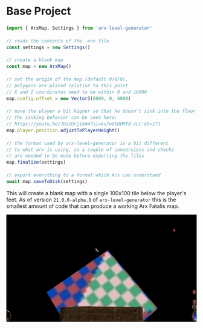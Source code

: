 # Base Project

```ts
import { ArxMap, Settings } from 'arx-level-generator'

// reads the contents of the .env file
const settings = new Settings()

// create a blank map
const map = new ArxMap()

// set the origin of the map (default 0/0/0),
// polygons are placed relative to this point
// X and Z coordinates need to be within 0 and 16000
map.config.offset = new Vector3(6000, 0, 6000)

// move the player a bit higher so that he doesn't sink into the floor
// the sinking behavior can be seen here:
// https://youtu.be/JDsSUrjikW4?si=ku7wVtHOMfd-cLC-&t=171
map.player.position.adjustToPlayerHeight()

// the format used by arx-level-generator is a bit different
// to what arx is using, so a couple of conversions and checks
// are needed to be made before exporting the files
map.finalize(settings)

// export everything to a format which Arx can understand
await map.saveToDisk(settings)
```

This will create a blank map with a single 100x100 tile below the player's feet.
As of version `21.0.0-alpha.8` of `arx-level-generator` this is the smallest
amount of code that can produce a working Arx Fatalis map.

![how the base project looks](img/base-project.jpg?raw=true 'how the base project looks')
